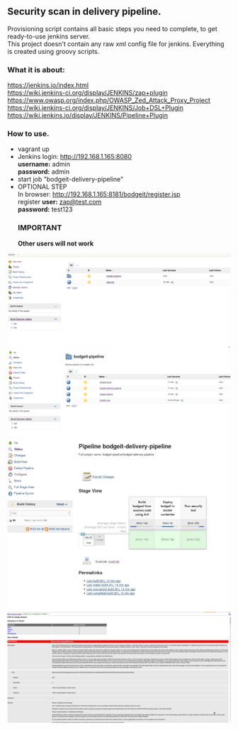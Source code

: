 ## Security scan in delivery pipeline.
  
Provisioning script contains all basic steps you need to complete, to get ready-to-use jenkins server.  
This project doesn't contain any raw xml config file for jenkins. Everything is created using groovy scripts.  
  
### What it is about:
https://jenkins.io/index.html  
https://wiki.jenkins-ci.org/display/JENKINS/zap+plugin  
https://www.owasp.org/index.php/OWASP_Zed_Attack_Proxy_Project  
https://wiki.jenkins-ci.org/display/JENKINS/Job+DSL+Plugin  
https://wiki.jenkins.io/display/JENKINS/Pipeline+Plugin  
  
### How to use.
* vagrant up
* Jenkins login: http://192.168.1.165:8080  
  **username:** admin  
  **password:** admin  
* start job "bodgeit-delivery-pipeline"
* OPTIONAL STEP  
  In browser: http://192.168.1.165:8181/bodgeit/register.jsp  
  	register **user:** zap@test.com  
  **password:** test123  
  ### IMPORTANT  
  **Other users will not work**

![example1](images/ex3.png)  
![example1](images/ex1.png)  
![example1](images/ex4.jpg)  
![example1](images/ex2.png)  
